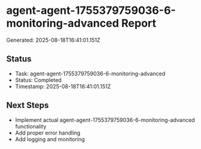 # agent-agent-1755379759036-6-monitoring-advanced Report

Generated: 2025-08-18T16:41:01.151Z

## Status
- Task: agent-agent-1755379759036-6-monitoring-advanced
- Status: Completed
- Timestamp: 2025-08-18T16:41:01.151Z

## Next Steps
- Implement actual agent-agent-1755379759036-6-monitoring-advanced functionality
- Add proper error handling
- Add logging and monitoring
